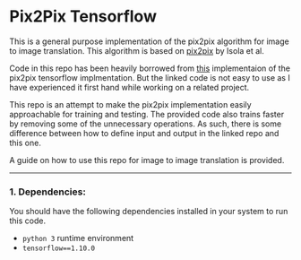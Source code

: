 # Pix2Pix Tensorflow

This is a general purpose implementation of the pix2pix algorithm for image to image translation. 
This algorithm is based on [pix2pix](https://phillipi.github.io/pix2pix/) by Isola et al.

Code in this repo has been heavily borrowed from [this](https://github.com/affinelayer/pix2pix-tensorflow) implementaion
of the pix2pix tensorflow implmentation. But the linked code is not easy to use as I have experienced it first hand while 
working on a related project.

This repo is an attempt to make the pix2pix implementation easily approachable for training and testing. The provided code 
also trains faster by removing some of the unnecessary operations. As such, there is some difference between how to define 
input and output in the linked repo and this one.

A guide on how to use this repo for image to image translation is provided.

---

### 1. Dependencies:

You should have the following dependencies installed in your system to run this code.

- `python 3` runtime environment
- `tensorflow==1.10.0`
